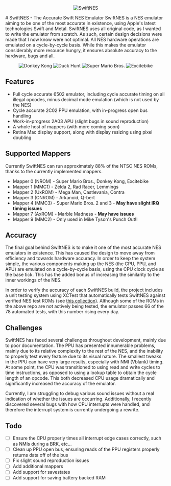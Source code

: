 <p align="center"><img src="../../wiki/images/swiftneslogo.png" alt="SwiftNES"/></p>
# SwiftNES - The Accurate Swift NES Emulator
SwiftNES is a NES emulator aiming to be one of the most accurate in existence, using Apple's latest technologies Swift and Metal.
SwiftNES uses all original code, as I wanted to write the emulator from scratch. As such, certain design decisions were made that I now know were not optimal.
All NES hardware operations are emulated on a cycle-by-cycle basis. While this makes the emulator considerably more resource hungry, it ensures absolute accuracy to the hardware, bugs and all.

<p align="center">
	<img src="../../wiki/images/screenshots/dk.png" alt="Donkey Kong"/>
	<img src="../../wiki/images/screenshots/duckhunt.png" alt="Duck Hunt"/>
	<img src="../../wiki/images/screenshots/smb.png" alt="Super Mario Bros."/>
	<img src="../../wiki/images/screenshots/excitebike.png" alt="Excitebike"/>
</p>

## Features

* Full cycle accurate 6502 emulator, including cycle accurate timing on all illegal opcodes, minus decimal mode emulation (which is not used by the NES)
* Cycle accurate 2C02 PPU emulation, with in-progress open bus handling
* Work-in-progress 2A03 APU (slight bugs in sound reproduction)
* A whole host of mappers (with more coming soon)
* Retina Mac display support, along with display resizing using pixel doubling

## Supported Mappers
Currently SwiftNES can run approximately 88% of the NTSC NES ROMs, thanks to the currently implemented mappers.

* Mapper 0 (NROM) - Super Mario Bros., Donkey Kong, Excitebike
* Mapper 1 (MMC1) - Zelda 2, Rad Racer, Lemmings
* Mapper 2 (UxROM) - Mega Man, Castlevania, Contra
* Mapper 3 (CNROM) - Arkanoid, Q-bert
* Mapper 4 (MMC3) - Super Mario Bros. 2 and 3 - **May have slight IRQ timing issues**
* Mapper 7 (AxROM) - Marble Madness - **May have issues**
* Mapper 9 (MMC2) - Only used in Mike Tyson's Punch Out!!

## Accuracy

The final goal behind SwiftNES is to make it one of the most accurate NES emulators in existence. This has caused the design to move away from efficiency and towards hardware accuracy.
In order to keep the system simple, the various components making up the NES (the CPU, PPU, and APU) are emulated on a cycle-by-cycle basis, using the CPU clock cycle as the base tick.
This has the added bonus of increasing the similarity to the inner workings of the NES.

In order to verify the accuracy of each SwiftNES build, the project includes a unit testing system using XCTest that automatically tests SwiftNES against verified NES test ROMs (see [this collection](https://github.com/christopherpow/nes-test-roms)). Although some of the ROMs in the above repo are not actively being tested, the emulator passes 66 of the 78 automated tests, with this number rising every day.

## Challenges

SwiftNES has faced several challenges throughout development, mainly due to poor documentation. The PPU has presented innumerable problems, mainly due to its relative complexity
to the rest of the NES, and the inability to properly test every feature due to its visual nature. The smallest tweaks in the PPU can have very large results, especially with NMI (Vblank) timing.
At some point, the CPU was transitioned to using read and write cycles to time instructions, as opposed to using a lookup table to obtain the cycle length of an opcode. This both decreased CPU usage
dramatically and significantly increased the accuracy of the emulator.

Currently, I am struggling to debug various sound issues without a real indication of whether the issues are occurring. Additionally, I recently discovered several bugs with how CPU interrupts were handled, and therefore the interrupt system is currently undergoing a rewrite.

## Todo

- [ ] Ensure the CPU properly times all interrupt edge cases correctly, such as NMIs during a BRK, etc...
- [ ] Clean up PPU open bus, ensuring reads of the PPU registers properly returns data off of the bus
- [ ] Fix slight sound reproduction issues
- [ ] Add additional mappers
- [ ] Add support for savestates
- [ ] Add support for saving battery backed RAM
